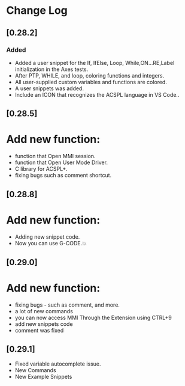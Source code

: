 # Change Log

## [0.28.2] 
### Added
- Added a user snippet for the If, IfElse, Loop, While,ON...RE,Label initialization in the Axes tests.
- After PTP, WHILE, and loop, coloring functions and integers.
- All user-supplied custom variables and functions are colored.
- A user snippets was added.
- Include an ICON that recognizes the ACSPL language in VS Code..

## [0.28.5] 
# Add new function:
- function that Open MMI session.
- function that Open User Mode Driver.
- C library for ACSPL+.
- fixing bugs such as comment shortcut.

## [0.28.8] 
# Add new function:
- Adding new snippet code. 
- Now you can use G-CODE.💥

## [0.29.0]
# Add new function:
- fixing bugs - such as comment, and more.
- a lot of new commands
- you can now access MMI Through the Extension using CTRL+9
- add new snippets code
- comment was fixed
## [0.29.1]
- Fixed variable autocomplete issue.
- New Commands
- New Example Snippets

